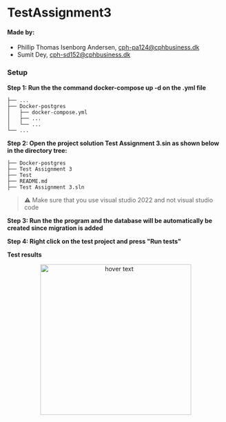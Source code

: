 # TestAssignment3
#### Made by: ####

* Phillip Thomas Isenborg Andersen, cph-pa124@cphbusiness.dk
* Sumit Dey, cph-sd152@cphbusiness.dk


### Setup

**Step 1: Run the the command docker-compose up -d on the .yml file**

    ├── ...
    ├── Docker-postgres
    │   ├── docker-compose.yml        
    │   ├── ...       
    │   └── ...                
    └── ...

**Step 2: Open the project solution Test Assignment 3.sin as shown below in the directory tree:**
```
├── Docker-postgres
├── Test Assignment 3
├── Test
├── README.md
├── Test Assignment 3.sln
```
> :warning: Make sure that you use visual studio 2022 and not visual studio code
> 
**Step 3: Run the the program and the database will be automatically be created since migration is added**

**Step 4: Right click on the test project and press "Run tests"**


**Test results**

<p align="center">
  <img src="your_relative_path_here" width="350" title="hover text">
</p>

